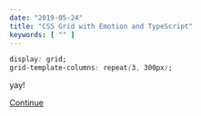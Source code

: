 ```yaml
---
date: "2019-05-24"
title: "CSS Grid with Emotion and TypeScript"
keywords: [ "" ]
---
```

```css
display: grid;
grid-template-columns: repeat(3, 300px);
```
yay!

[Continue](/blog/css-grid/1)